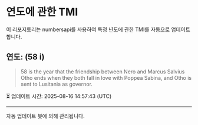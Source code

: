 
# 연도에 관한 TMI

이 리포지토리는 numbersapi를 사용하여 특정 년도에 관한 TMI를 자동으로 업데이트합니다.

## 연도: (58 i)
> 58 is the year that the friendship between Nero and Marcus Salvius Otho ends when they both fall in love with Poppea Sabina, and Otho is sent to Lusitania as governor.

⏳ 업데이트 시간: 2025-08-16 14:57:43 (UTC)

---
자동 업데이트 봇에 의해 관리됩니다.
